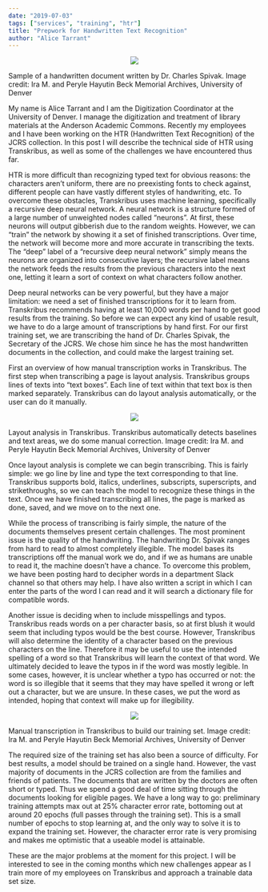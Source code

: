 ```yaml
---
date: "2019-07-03"
tags: ["services", "training", "htr"]
title: "Prepwork for Handwritten Text Recognition"
author: "Alice Tarrant"
---
```


<p align="center"><img src="../../images/201907-001-spivakdoc.jpg"/></p>
<figcaption>Sample of a handwritten document written by Dr. Charles Spivak. Image credit: Ira M. and Peryle Hayutin Beck Memorial Archives, University of Denver</figcaption>

My name is Alice Tarrant and I am the Digitization Coordinator at the University of Denver. I manage the digitization and treatment of library materials at the Anderson Academic Commons. Recently my employees and I have been working on the HTR (Handwritten Text Recognition) of the JCRS collection. In this post I will describe the technical side of HTR using Transkribus, as well as some of the challenges we have encountered thus far.

HTR is more difficult than recognizing typed text for obvious reasons: the characters aren’t uniform, there are no preexisting fonts to check against, different people can have vastly different styles of handwriting, etc. To overcome these obstacles, Transkribus uses machine learning, specifically a recursive deep neural network. A neural network is a structure formed of a large number of unweighted nodes called “neurons”. At first, these neurons will output gibberish due to the random weights. However, we can “train” the network by showing it a set of finished transcriptions. Over time, the network will become more and more accurate in transcribing the texts. The “deep” label of a “recursive deep neural network” simply means the neurons are organized into consecutive layers; the recursive label means the network feeds the results from the previous characters into the next one, letting it learn a sort of context on what characters follow another.

Deep neural networks can be very powerful, but they have a major limitation: we need a set of finished transcriptions for it to learn from. Transkribus recommends having at least 10,000 words per hand to get good results from the training. So before we can expect any kind of usable result, we have to do a large amount of transcriptions by hand first. For our first training set, we are transcribing the hand of Dr. Charles Spivak, the Secretary of the JCRS. We chose him since he has the most handwritten documents in the collection, and could make the largest training set.

First an overview of how manual transcription works in Transkribus. The first step when transcribing a page is layout analysis. Transkribus groups lines of texts into “text boxes”. Each line of text within that text box is then marked separately. Transkribus can do layout analysis automatically, or the user can do it manually.

<p align="center"><img src="../../images/201907-002-layoutanalysis.png"/></p>
<figcaption>Layout analysis in Transkribus. Transkribus automatically detects baselines and text areas, we do some manual correction. Image credit: Ira M. and Peryle Hayutin Beck Memorial Archives, University of Denver</figcaption>

Once layout analysis is complete we can begin transcribing. This is fairly simple: we go line by line and type the text corresponding to that line. Transkribus supports bold, italics, underlines, subscripts, superscripts, and strikethroughs, so we can teach the model to recognize these things in the text. Once we have finished transcribing all lines, the page is marked as done, saved, and we move on to the next one.

While the process of transcribing is fairly simple, the nature of the documents themselves present certain challenges. The most prominent issue is the quality of the handwriting. The handwriting Dr. Spivak ranges from hard to read to almost completely illegible. The model bases its transcriptions off the manual work we do, and if we as humans are unable to read it, the machine doesn’t have a chance. To overcome this problem, we have been posting hard to decipher words in a department Slack channel so that others may help. I have also written a script in which I can enter the parts of the word I can read and it will search a dictionary file for compatible words.

Another issue is deciding when to include misspellings and typos. Transkribus reads words on a per character basis, so at first blush it would seem that including typos would be the best course. However, Transkribus will also determine the identity of a character based on the previous characters on the line. Therefore it may be useful to use the intended spelling of a word so that Transkribus will learn the context of that word. We ultimately decided to leave the typos in if the word was mostly legible. In some cases, however, it is unclear whether a typo has occurred or not: the word is so illegible that it seems that they may have spelled it wrong or left out a character, but we are unsure. In these cases, we put the word as intended, hoping that context will make up for illegibility.

<p align="center"><img src="../../images/201907-003-transcription.png"/></p>
<figcaption>Manual transcription in Transkribus to build our training set. Image credit: Ira M. and Peryle Hayutin Beck Memorial Archives, University of Denver</figcaption>

The required size of the training set has also been a source of difficulty. For best results, a model should be trained on a single hand. However, the vast majority of documents in the JCRS collection are from the families and friends of patients. The documents that are written by the doctors are often short or typed. Thus we spend a good deal of time sitting through the documents looking for eligible pages. We have a long way to go: preliminary training attempts max out at 25% character error rate, bottoming out at around 20 epochs (full passes through the training set). This is a small number of epochs to stop learning at, and the only way to solve it is to expand the training set. However, the character error rate is very promising and makes me optimistic that a useable model is attainable.

These are the major problems at the moment for this project. I will be interested to see in the coming months which new challenges appear as I train more of my employees on Transkribus and approach a trainable data set size.